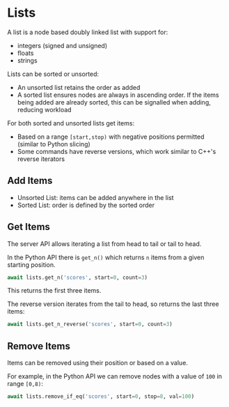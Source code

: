 # Lists

A list is a node based doubly linked list with support for:

- integers (signed and unsigned)
- floats
- strings


Lists can be sorted or unsorted: 

- An unsorted list retains the order as added
- A sorted list ensures nodes are always in ascending order. If the items being added are already sorted, this can be signalled when adding, reducing workload 

For both sorted and unsorted lists get items:

- Based on a range `[start,stop)` with negative positions permitted (similar to Python slicing)
- Some commands have reverse versions, which work similar to C++'s reverse iterators


## Add Items

- Unsorted List: items can be added anywhere in the list
- Sorted List: order is defined by the sorted order


## Get Items
The server API allows iterating a list from head to tail or tail to head.

In the Python API there is `get_n()` which returns `n` items from a given starting position.

```py
await lists.get_n('scores', start=0, count=3)
```

This returns the first three items.

The reverse version iterates from the tail to head, so returns the last three items:

```py
await lists.get_n_reverse('scores', start=0, count=3)
```

## Remove Items
Items can be removed using their position or based on a value.

For example, in the Python API we can remove nodes with a value of `100` in range `[0,8)`:

```py
await lists.remove_if_eq('scores', start=0, stop=8, val=100)
```
